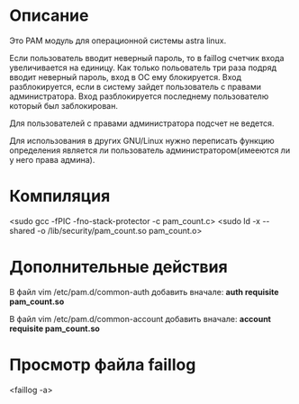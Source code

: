 # Описание
Это PAM модуль для операционной системы astra linux.

Если пользователь вводит неверный пароль, то в faillog
счетчик входа увеличивается на единицу. Как только польователь
три раза подряд вводит неверный пароль, вход в ОС ему блокируется.
Вход разблокируется, если в систему зайдет пользователь
с правами администратора. Вход разблокируется последнему
пользователю который был заблокирован.

Для пользователей с правами администратора подсчет не ведется.

Для использования в других GNU/Linux нужно переписать функцию
определения является ли пользователь администратором(имееются ли у него права админа).

# Компиляция
<sudo gcc -fPIC -fno-stack-protector -c pam_count.c>
<sudo ld -x --shared -o /lib/security/pam_count.so pam_count.o>

# Дополнительные действия
В файл vim /etc/pam.d/common-auth добавить вначале:
**auth requisite  pam_count.so**

В файл vim /etc/pam.d/common-account добавить вначале:
**account requisite pam_count.so**

# Просмотр файла faillog
<faillog -a>
